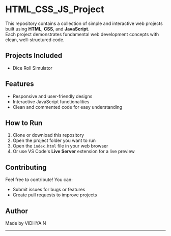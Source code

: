 # HTML_CSS_JS_Project

This repository contains a collection of simple and interactive web projects built using **HTML**, **CSS**, and **JavaScript**.  
Each project demonstrates fundamental web development concepts with clean, well-structured code.

## Projects Included

- Dice Roll Simulator

## Features

- Responsive and user-friendly designs
- Interactive JavaScript functionalities
- Clean and commented code for easy understanding

## How to Run

1. Clone or download this repository
2. Open the project folder you want to run
3. Open the `index.html` file in your web browser
4. Or use VS Code's **Live Server** extension for a live preview

## Contributing

Feel free to contribute! You can:

- Submit issues for bugs or features
- Create pull requests to improve projects

## Author

Made by VIDHYA N

---
